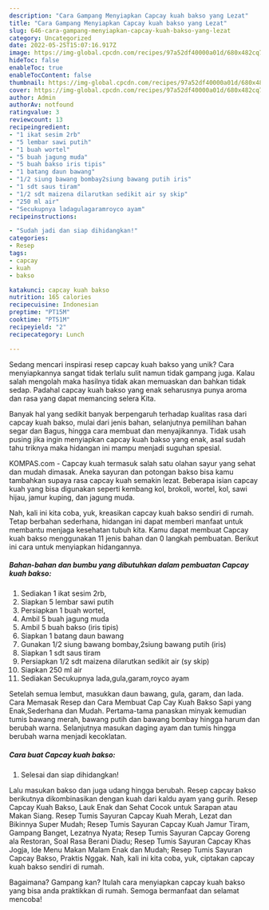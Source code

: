 ```yaml
---
description: "Cara Gampang Menyiapkan Capcay kuah bakso yang Lezat"
title: "Cara Gampang Menyiapkan Capcay kuah bakso yang Lezat"
slug: 646-cara-gampang-menyiapkan-capcay-kuah-bakso-yang-lezat
category: Uncategorized
date: 2022-05-25T15:07:16.917Z
image: https://img-global.cpcdn.com/recipes/97a52df40000a01d/680x482cq70/capcay-kuah-bakso-foto-resep-utama.jpg
hideToc: false
enableToc: true
enableTocContent: false
thumbnail: https://img-global.cpcdn.com/recipes/97a52df40000a01d/680x482cq70/capcay-kuah-bakso-foto-resep-utama.jpg
cover: https://img-global.cpcdn.com/recipes/97a52df40000a01d/680x482cq70/capcay-kuah-bakso-foto-resep-utama.jpg
author: Admin
authorAv: notfound
ratingvalue: 3
reviewcount: 13
recipeingredient:
- "1 ikat sesim 2rb"
- "5 lembar sawi putih"
- "1 buah wortel"
- "5 buah jagung muda"
- "5 buah bakso iris tipis"
- "1 batang daun bawang"
- "1/2 siung bawang bombay2siung bawang putih iris"
- "1 sdt saus tiram"
- "1/2 sdt maizena dilarutkan sedikit air sy skip"
- "250 ml air"
- "Secukupnya ladagulagaramroyco ayam"
recipeinstructions:

- "Sudah jadi dan siap dihidangkan!"
categories:
- Resep
tags:
- capcay
- kuah
- bakso

katakunci: capcay kuah bakso 
nutrition: 165 calories
recipecuisine: Indonesian
preptime: "PT15M"
cooktime: "PT51M"
recipeyield: "2"
recipecategory: Lunch

---
```





Sedang mencari inspirasi resep capcay kuah bakso yang unik? Cara menyiapkannya sangat tidak terlalu sulit namun tidak gampang juga. Kalau salah mengolah maka hasilnya tidak akan memuaskan dan bahkan tidak sedap. Padahal capcay kuah bakso yang enak seharusnya punya aroma dan rasa yang dapat memancing selera Kita.





Banyak hal yang sedikit banyak berpengaruh terhadap kualitas rasa dari capcay kuah bakso, mulai dari jenis bahan, selanjutnya pemilihan bahan segar dan Bagus, hingga cara membuat dan menyajikannya. Tidak usah pusing jika ingin menyiapkan capcay kuah bakso yang enak,      asal sudah tahu triknya maka hidangan ini mampu menjadi suguhan spesial.














KOMPAS.com - Capcay kuah termasuk salah satu olahan sayur yang sehat dan mudah dimasak. Aneka sayuran dan potongan bakso bisa kamu tambahkan supaya rasa capcay kuah semakin lezat. Beberapa isian capcay kuah yang bisa digunakan seperti kembang kol, brokoli, wortel, kol, sawi hijau, jamur kuping, dan jagung muda.






Nah, kali ini kita coba, yuk, kreasikan capcay kuah bakso sendiri di rumah. Tetap berbahan sederhana, hidangan ini dapat memberi manfaat untuk membantu menjaga kesehatan tubuh kita. Kamu dapat membuat Capcay kuah bakso menggunakan 11 jenis bahan dan 0 langkah pembuatan. Berikut ini cara untuk menyiapkan hidangannya.

<!--inarticleads1-->

##### Bahan-bahan dan bumbu yang dibutuhkan dalam pembuatan Capcay kuah bakso:

1. Sediakan 1 ikat sesim 2rb,
1. Siapkan 5 lembar sawi putih
1. Persiapkan 1 buah wortel,
1. Ambil 5 buah jagung muda
1. Ambil 5 buah bakso (iris tipis)
1. Siapkan 1 batang daun bawang
1. Gunakan 1/2 siung bawang bombay,2siung bawang putih (iris)
1. Siapkan 1 sdt saus tiram
1. Persiapkan 1/2 sdt maizena dilarutkan sedikit air (sy skip)
1. Siapkan 250 ml air
1. Sediakan Secukupnya lada,gula,garam,royco ayam


Setelah semua lembut, masukkan daun bawang, gula, garam, dan lada. Cara Memasak Resep dan Cara Membuat Cap Cay Kuah Bakso Sapi yang Enak,Sederhana dan Mudah. Pertama-tama panaskan minyak kemudian tumis bawang merah, bawang putih dan bawang bombay hingga harum dan berubah warna. Selanjutnya masukan daging ayam dan tumis hingga berubah warna menjadi kecoklatan. 

<!--inarticleads2-->

##### Cara buat Capcay kuah bakso:


1. Selesai dan siap dihidangkan!

Lalu masukan bakso dan juga udang hingga berubah. Resep capcay bakso berikutnya dikombinasikan dengan kuah dari kaldu ayam yang gurih. Resep Capcay Kuah Bakso, Lauk Enak dan Sehat Cocok untuk Sarapan atau Makan Siang. Resep Tumis Sayuran Capcay Kuah Merah, Lezat dan Bikinnya Super Mudah; Resep Tumis Sayuran Capcay Kuah Jamur Tiram, Gampang Banget, Lezatnya Nyata; Resep Tumis Sayuran Capcay Goreng ala Restoran, Soal Rasa Berani Diadu; Resep Tumis Sayuran Capcay Khas Jogja, Ide Menu Makan Malam Enak dan Mudah; Resep Tumis Sayuran Capcay Bakso, Praktis Nggak. Nah, kali ini kita coba, yuk, ciptakan capcay kuah bakso sendiri di rumah. 

Bagaimana? Gampang kan? Itulah cara menyiapkan capcay kuah bakso yang bisa anda praktikkan di rumah. Semoga bermanfaat dan selamat mencoba!
